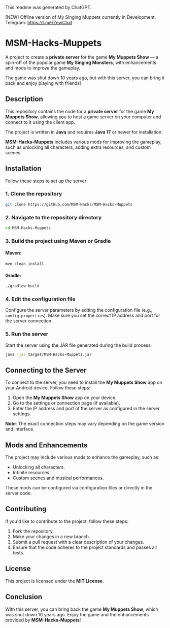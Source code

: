 This readme was generated by ChatGPT.

[NEW] Offline version of My Singing Muppets currently in Development.
Telegram: https://t.me/ZewChat

# MSM-Hacks-Muppets

A project to create a **private server** for the game **My Muppets Show** — a spin-off of the popular game **My Singing Monsters**, with enhancements and mods to improve the gameplay.

The game was shut down 10 years ago, but with this server, you can bring it back and enjoy playing with friends!

## Description

This repository contains the code for a **private server** for the game **My Muppets Show**, allowing you to host a game server on your computer and connect to it using the client app.

The project is written in **Java** and requires **Java 17** or newer for installation.

**MSM-Hacks-Muppets** includes various mods for improving the gameplay, such as unlocking all characters, adding extra resources, and custom scenes.

## Installation

Follow these steps to set up the server:

### 1. Clone the repository
```bash
git clone https://github.com/MSM-Hacks/MSM-Hacks-Muppets
```

### 2. Navigate to the repository directory
```bash
cd MSM-Hacks-Muppets
```

### 3. Build the project using Maven or Gradle

#### Maven:
```bash
mvn clean install
```

#### Gradle:
```bash
./gradlew build
```

### 4. Edit the configuration file

Configure the server parameters by editing the configuration file (e.g., `config.properties`). Make sure you set the correct IP address and port for the server connection.

### 5. Run the server
Start the server using the JAR file generated during the build process:
```bash
java -jar target/MSM-Hacks-Muppets.jar
```

## Connecting to the Server

To connect to the server, you need to install the **My Muppets Show** app on your Android device. Follow these steps:

1. Open the **My Muppets Show** app on your device.
2. Go to the settings or connection page (if available).
3. Enter the IP address and port of the server as configured in the server settings.

**Note**: The exact connection steps may vary depending on the game version and interface.

## Mods and Enhancements

The project may include various mods to enhance the gameplay, such as:
- Unlocking all characters.
- Infinite resources.
- Custom scenes and musical performances.

These mods can be configured via configuration files or directly in the server code.

## Contributing

If you'd like to contribute to the project, follow these steps:

1. Fork the repository.
2. Make your changes in a new branch.
3. Submit a pull request with a clear description of your changes.
4. Ensure that the code adheres to the project standards and passes all tests.

## License

This project is licensed under the **MIT License**.

## Conclusion

With this server, you can bring back the game **My Muppets Show**, which was shut down 10 years ago. Enjoy the game and the enhancements provided by **MSM-Hacks-Muppets**!
